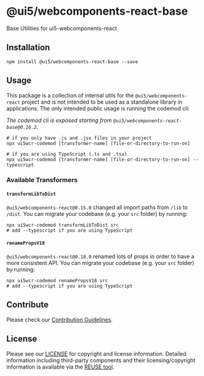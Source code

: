 # @ui5/webcomponents-react-base
Base Utilities for ui5-webcomponents-react

## Installation
```
npm install @ui5/webcomponents-react-base --save
```

## Usage

This package is a collection of internal utils for the `@ui5/webcomponents-react` project and is not intended to be used
as a standalone library in applications. The only intended public usage is running the codemod cli:

*The codemod cli is exposed starting from `@ui5/webcomponents-react-base@0.16.2`.*

```shell
# if you only have .js and .jsx files in your project
npx ui5wcr-codemod [transformer-name] [file-or-directory-to-run-on]

# if you are using TypeScript (.ts and .tsx)
npx ui5wcr-codemod [transformer-name] [file-or-directory-to-run-on] --typescript
```

### Available Transformers

#### `transformLibToDist`
`@ui5/webcomponents-react@0.15.0` changed all import paths from `/lib` to `/dist`. You can migrate your codebase (e.g. your `src` folder) by running:
```shell
npx ui5wcr-codemod transformLibToDist src
# add --typescript if you are using TypeScript
```

#### `renamePropsV18`
`@ui5/webcomponents-react@0.18.0` renamed lots of props in order to have a more consistent API. You can migrate your codebase (e.g. your `src` folder) by running:
```shell
npx ui5wcr-codemod renamePropsV18 src
# add --typescript if you are using TypeScript
```


## Contribute
Please check our [Contribution Guidelines](https://github.com/SAP/ui5-webcomponents-react/blob/master/CONTRIBUTING.md).

## License
Please see our [LICENSE](https://github.com/SAP/ui5-webcomponents-react/blob/main/LICENSE) for copyright and license information.
Detailed information including third-party components and their licensing/copyright information is available via the [REUSE tool](https://api.reuse.software/info/github.com/SAP/ui5-webcomponents-react).
